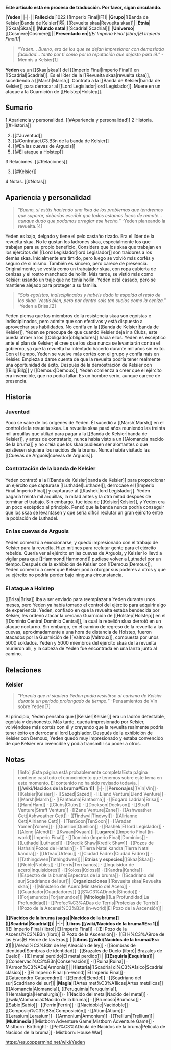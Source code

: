 **Este artículo está en proceso de traducción. Por favor, sigan circulando.**


|**Yeden**|
|-|-|
|**Fallecido**|1022 [[Imperio Final\|IF]]|
|**Grupo**|[[Banda de Kelsier\|Banda de Kelsier]]🐱︎, [[Revuelta skaa\|Revuelta skaa]]|
|**Etnia**|[[Skaa\|Skaa]]|
|**Mundo natal**|[[Scadrial\|Scadrial]]|
|**Universo**|[[Cosmere\|Cosmere]]|
|**Presentado en**|*[[El Imperio Final (libro)\|El Imperio Final]]*|

>“*Yeden… Bueno, era de los que se dejan impresionar con demasiada facilidad… tanto por ti como por la reputación que dejaste para él.*”
\-Mennis a Kelsier[1]


**Yeden** es un [[Skaa\|skaa]] del [[Imperio Final\|Imperio Final]] en [[Scadrial\|Scadrial]]. Es el líder de la [[Revuelta skaa\|revuelta skaa]], sucediendo a [[Marsh\|Marsh]]. Contrata a la [[Banda de Kelsier\|banda de Kelsier]] para derrocar al [[Lord Legislador\|lord Legislador]]. Muere en un ataque a la Guarnición de [[Holstep\|Holstep]].

## Sumario

1 Apariencia y personalidad. [[#Apariencia y personalidad]] 
2 Historia. [[#Historia]] 

2. [[#Juventud]] 
2. [[#Contrataci.C3.B3n de la banda de Kelsier]] 
2. [[#En las cuevas de Arguois]] 
2. [[#El ataque a Holstep]] 


3 Relaciones. [[#Relaciones]] 

3. [[#Kelsier]] 


4 Notas. [[#Notas]] 


## Apariencia y personalidad
>“*Bueno, si estás haciendo una lista de los problemas que tendremos que superar, deberías escribir que todos estamos locos de remate… aunque dudo que podamos arreglar ese hecho.*”
\-Yeden planeando la revuelta.[4]


Yeden es bajo, delgado y tiene el pelo castaño rizado. Era el líder de la revuelta skaa. No le gustan los ladrones skaa, especialmente los que trabajan para su propio beneficio. Considera que los skaa que trabajan en los ejércitos del [[Lord Legislador\|lord Legislador]] son traidores a los demás skaa. Inicialmente era tímido, pero luego se volvió más cortés y seguro de sí mismo. También es sincero, pero carece de presencia. Originalmente, se vestía como un trabajador skaa, con ropa cubierta de cenizas y el rostro manchado de hollín. Más tarde, se vistió más como Kelsier: usando un traje que no tenía hollín. Yeden está casado, pero se mantiene alejado para proteger a su familia.

>“*Sois egoístas, indisciplinados y habéis dado la espalda al resto de los skaa. Vestís bien, pero por dentro sois tan sucios como la ceniza.*”
\-Yeden a Brisa.[2]

Yeden piensa que los miembros de la resistencia skaa son egoístas e indisciplinados, pero admite que son efectivos y está dispuesto a aprovechar sus habilidades. No confía en la [[Banda de Kelsier\|banda de Kelsier]], Yeden se preocupa de que cuando Kelsier deja ir a Clubs, este pueda atraer a los [[Obligador\|obligadores]] hacia ellos. Yeden es escéptico ante el plan de Kelsier; él cree que los skaa nunca se levantarán contra el gobierno, ya que la revuelta ha intentado hacerlo durante mil años sin éxito.
Con el tiempo, Yeden se vuelve más cortés con el grupo y confía más en Kelsier. Empieza a darse cuenta de que la revuelta podría tener realmente una oportunidad de éxito. Después de la demostración de Kelsier con [[Bilg\|Bilg]] y [[Demoux\|Demoux]], Yeden comienza a creer que el ejército era invencible, que no podía fallar. Es un hombre serio, aunque carece de presencia.

## Historia
### Juventud
Poco se sabe de los orígenes de Yeden. Él sucedió a [[Marsh\|Marsh]] en el control de la revuelta skaa. La revuelta skaa pasó años reuniendo las treinta mil arquillas que utilizó para pagar a la [[Banda de Kelsier\|banda de Kelsier]], y antes de contratarlo, nunca había visto a un [[Alomancia\|nacido de la bruma]] y no creía que los skaa pudiesen ser alomantes o que existiesen siquiera los nacidos de la bruma. Nunca había visitado las [[Cuevas de Arguois\|cuevas de Arguois]].

### Contratación de la banda de Kelsier
 
Yeden contrató a la [[Banda de Kelsier\|banda de Kelsier]] para proporcionar un ejército que capturase [[Luthadel\|Luthadel]], derrocase el [[Imperio Final\|Imperio Final]] y capturase al [[Rashek\|lord Legislador]]. Yeden pagaría treinta mil arquillas, la mitad antes y la otra mitad después de terminar el trabajo. Sin embargo, fue idea de [[Kelsier\|Kelsier]], y Yeden era un poco escéptico al principio. Pensó que la banda nunca podría conseguir que los skaa se levantasen y que sería difícil reclutar un gran ejército entre la población de Luthadel.

### En las cuevas de Arguois
Yeden comenzó a emocionarse, y quedó impresionado con el trabajo de Kelsier para la revuelta. Hizo mítines para reclutar gente para el ejército rebelde. Quería ver al ejército en las cuevas de Arguois, y Kelsier lo llevó a vigilar para que [[Hammond\|Hammond]] pudiese volver a Luthadel por un tiempo. Después de la exhibición de Kelsier con [[Demoux\|Demoux]], Yeden comenzó a creer que Kelsier podía otorgar sus poderes a otros y que su ejército no podría perder bajo ninguna circunstancia.

### El ataque a Holstep
[[Brisa\|Brisa]] iba a ser enviado para reemplazar a Yeden durante unos meses, pero Yeden ya había tomado el control del ejército para adquirir algo de experiencia.  Yeden, confiado en que la revuelta estaba bendecida por Kelsier, les ordenó atacar la cercana Guarnición de [[Holstep\|Holstep]] en el [[Dominio Central\|Dominio Central]], la cual la rebelión skaa derrotó en un ataque nocturno. Sin embargo, en el camino de regreso de la revuelta a las cuevas, aproximadamente a una hora de distancia de Holstep, fueron atacados por la Guarnición de [[Valtroux\|Valtroux]], compuesta por unos 5000 soldados. Yeden y 5000 miembros del ejército skaa de la revuelta murieron allí, y la cabeza de Yeden fue encontrada en una lanza junto al camino.

## Relaciones
### Kelsier
>“*Parecía que ni siquiera Yeden podía resistirse al carisma de Kelsier durante un periodo prolongado de tiempo.*”
\-Pensamientos de Vin sobre Yeden[7]


Al principio, Yeden pensaba que [[Kelsier\|Kelsier]] era un ladrón detestable, egoísta y deshonesto. Más tarde, queda impresionado por Kelsier, volviéndose más cortés con él y creyendo que la revuelta realmente podría tener éxito en derrocar al lord Legislador. Después de la exhibición de Kelsier con Demoux, Yeden quedó muy impresionado y estaba convencido de que Kelsier era invencible y podía transmitir su poder a otros.

## Notas

> [!info] ¡Esta página está probablemente completa!Esta página contiene casi todo el conocimiento que tenemos sobre este tema en este momento.
El contenido no ha sido revisado todavía.
|**[[/wiki/Nacidos de la bruma#Era 1]]**|
|-|-|
|**Personajes**|[[Vin\|Vin]] · [[Kelsier\|Kelsier]] · [[Sazed\|Sazed]] · [[Elend Venture\|Elend Venture]] · [[Marsh\|Marsh]] · [[Fantasma\|Fantasma]] · [[Edgard Ladrian\|Brisa]] · [[Ham\|Ham]] · [[Clubs\|Clubs]] · [[Dockson\|Dockson]] · [[Straff Venture\|Straff Venture]] · [[Zane Venture\|Zane]] · [[Ashweather Cett\|Ashweather Cett]] · [[Tindwyl\|Tindwyl]] · [[Allrianne Cett\|Allrianne Cett]] · [[TenSoon\|TenSoon]] · [[Aradan Yomen\|Yomen]] · [[Quellion\|Quellion]] · [[Rashek\|El lord Legislador]] · [[Alendi\|Alendi]] · [[Kwaan\|Kwaan]]|
|**Lugares**|[[Imperio Final (in-world)\| Imperio Final]] · [[Dominio (Imperio Final)\|Dominios]] · [[Luthadel\|Luthadel]] · [[Kredik Shaw\|Kredik Shaw]] · [[Pozos de Hathsin\|Pozos de Hathsin]] · [[Tierra Natal kandra\|Tierra Natal kandra]] · [[Urteau\|Urteau]] · [[Ciudad Fadrex\|Ciudad Fadrex]] · [[Tathingdwen\|Tathingdwen]]|
|**Etnias y especies**|[[Skaa\|Skaa]] · [[Noble\|Nobles]] · [[Terris\|Terrisanos]] · [[Inquisidor de acero\|Inquisidores]] · [[Koloss\|Koloss]] · [[Kandra\|Kandra]] · [[Espectro de la bruma\|Espectros de la bruma]] · [[Scadriano del sur\|Scadrianos del sur]]|
|**Organizaciones**|[[Revuelta skaa\|Revuelta skaa]] · [[Ministerio del Acero\|Ministerio del Acero]] · [[Guardador\|Guardadores]] ([[S%C3%ADnodo\|Sínodo]]) · [[Forjamundos\|Forjamundos]]|
|**Mitología**|[[La Profundidad\|La Profundidad]] · [[Profec%C3%ADas de Terris\|Profecías de Terris]] · [[Pozo de la Ascensi%C3%B3n (in-world)\|El Pozo de la Ascensión]]|

|**[[Nacidos de la bruma (saga)\|Nacidos de la bruma]] ([[Scadrial\|Scadrial]])**|
|-|-|
|**Libros [[/wiki/Nacidos de la bruma#Era 1]]**|[[El Imperio Final (libro)\| El Imperio Final]] · [[El Pozo de la Ascensi%C3%B3n (libro)\| El Pozo de la Ascensión]] · [[El H%C3%A9roe de las Eras\|El Héroe de las Eras]] |
|**Libros [[/wiki/Nacidos de la bruma#Era 2]]**|[[Aleaci%C3%B3n de ley\|Aleación de ley]] · [[Sombras de identidad\|Sombras de identidad]] · [[Brazales de Duelo (libro)\| Brazales de Duelo]] · [[El metal perdido\|El metal perdido]]  |
|**[[Esquirla\|Esquirlas]]**|[[Conservaci%C3%B3n\|Conservación]] · [[Ruina\|Ruina]] · [[Armon%C3%ADa\|Armonía]]|
|**Historia**|[[Scadrial cl%C3%A1sico\|Scadrial clásico]] · [[El Imperio Final (in-world)\| El Imperio Final]] · [[Catacendro\|Catacendro]] · [[Elendel\|Elendel]] · [[Scadriano del sur\|Scadriano del sur]]|
|**Magia**|[[Artes met%C3%A1licas\|Artes metálicas]] ([[Alomancia\|Alomancia]], [[Feruquimia\|Feruquimia]], [[Hemalurgia\|Hemalurgia]]) · [[Nacido del metal\|Nacido del metal]] · [[/wiki/Alomancia#Nacido de la bruma]] · [[Brumoso\|Brumoso]] · [[Sabio\|Sabio]] · [[Ferrin\|Ferrin]] · [[Nacidoble\|Nacidoble]] · [[Composici%C3%B3n\|Composición]] · [[Atium\|Atium]] · [[Lerasium\|Lerasium]] · [[Armonium\|Armonium]] · [[Trellium\|Trellium]]|
|**Multimedia**|[[Mistborn Adventure Game\|Mistborn Adventure Game‎‎]] · Mistborn: Birthright · [[Pel%C3%ADcula de Nacidos de la bruma\|Película de Nacidos de la bruma]] · Mistborn: House War|



https://es.coppermind.net/wiki/Yeden